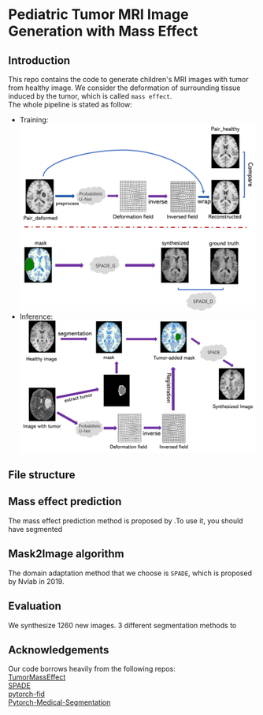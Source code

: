 # Pediatric Tumor MRI Image Generation with Mass Effect
## Introduction
This repo contains the code to generate children's MRI images with tumor from healthy image. We consider the deformation of surrounding tissue induced by the tumor, which is called `mass effect`. \
The whole pipeline is stated as follow:
- Training:
![Training step](./readme_img/Method_train.png)
- Inference:
![Inference step](./readme_img/Method_inference.png)
## File structure
## Mass effect prediction
The mass effect prediction method is proposed by .To use it, you should have segmented 

## Mask2Image algorithm
The domain adaptation method that we choose is `SPADE`, which is proposed by Nvlab in 2019. 
## Evaluation 
We synthesize 1260 new images.  3 different segmentation methods to 


## Acknowledgements
Our code borrows heavily from the following repos:  
[TumorMassEffect][TumorMassEffect]  
[SPADE][SPADE]  
[pytorch-fid][pytorch-fid]  
[Pytorch-Medical-Segmentation][Pytorch-Medical-Segmentation]


[TumorMassEffect]:https://github.com/hristina-uzunova/TumorMassEffect
[SPADE]:https://github.com/NVlabs/SPADE
[pytorch-fid]:https://github.com/mseitzer/pytorch-fid
[Pytorch-Medical-Segmentation]:https://github.com/MontaEllis/Pytorch-Medical-Segmentation



